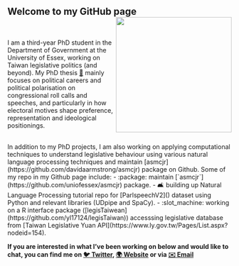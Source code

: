 ## Welcome to my GitHub page <img src="https://raw.githack.com/yl17124/yl17124.github.io/master/mstile-150x150.png" width="260" align="right" /> <br /> 

 <br />
 
I am a third-year PhD student in the Department of Government at the University of Essex, working on Taiwan legislative politics (and beyond). My PhD thesis [📂]( https://yl17124.github.io/project/) mainly focuses on political careers and political polarisation on congressional roll calls and speeches, and particularly in how electoral motives shape preference, representation and ideological positionings.

 <br />
In addition to my PhD projects, I am also working on applying computational techniques to understand legislative behaviour using various natural language processing techniques and maintain [asmcjr](https://github.com/davidaarmstrong/asmcjr) package on Github. Some of my repo in my Github page include: 
- :package: maintain [`asmcjr`](https://github.com/uniofessex/asmcjr) package. 
- 🛋 building up Natural Language Processing tutorial repo for [ParlspeechV2]() dataset using Python and relevant libraries (UDpipe and SpaCy).
- :slot_machine: working on a R interface package ([legisTaiwean](https://github.com/yl17124/legisTaiwan)) accesssing legislative database from [Taiwan Legislative Yuan API](https://www.ly.gov.tw/Pages/List.aspx?nodeid=154). 

 <br />
 
**If you are interested in what I’ve been working on below and would like to chat, you can find me on [:bird: Twitter](https://twitter.com/liaoyenchieh), [:earth_africa:  Website](https://yl17124.github.io/) or via [:envelope: Email](<yl17124@essex.ac.uk>)**

